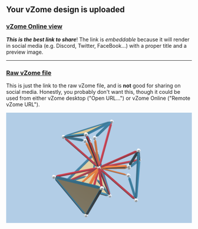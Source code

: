 ## Your vZome design is uploaded

### [vZome Online view][embed]

***This is the best link to share***!  The link is *embeddable* because it will render in social media (e.g. Discord, Twitter, FaceBook...) with a proper title and a preview image.

---

### [Raw vZome file][raw]

This is just the link to the raw vZome file, and is **not** good for
sharing on social media.
Honestly, you probably don't want this, though it could be used from either
vZome desktop ("Open URL...") or vZome Online ("Remote vZome URL").

![Image](<red orange tetra.png>)


[embed]: <https://vzome.com/app/embed.py?url=https://raw.githubusercontent.com/vorth/vzome-sharing/main/2021/07/01/18-53-48-red%2Borange%2Btetra/red+orange+tetra.vZome>
[raw]: <https://raw.githubusercontent.com/vorth/vzome-sharing/main/2021/07/01/18-53-48-red+orange+tetra/red orange tetra.vZome>
